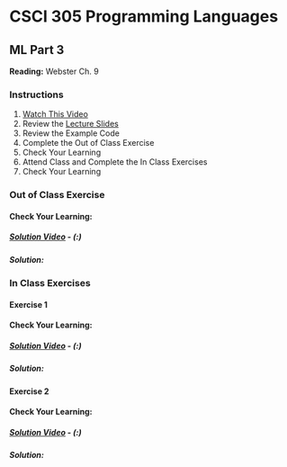 # CSCI 305 Programming Languages

## ML Part 3

**Reading:** Webster Ch. 9

### Instructions
1. [Watch This Video]()
2. Review the [Lecture Slides](slides/Lecture18.pdf)
3. Review the Example Code
4. Complete the Out of Class Exercise
5. Check Your Learning
6. Attend Class and Complete the In Class Exercises
7. Check Your Learning

### Out of Class Exercise

#### Check Your Learning:

##### [Solution Video]() - (:)

##### Solution:

### In Class Exercises

#### Exercise 1

#### Check Your Learning:

##### [Solution Video]() - (:)

##### Solution:

#### Exercise 2

#### Check Your Learning:

##### [Solution Video]() - (:)

##### Solution:
